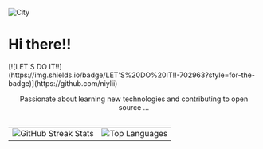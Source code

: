 ![City](https://i.giphy.com/media/v1.Y2lkPTc5MGI3NjExNmM2bWhhcm9iOW85Y2Fxb3BlMHExZ2dkcmRvajgwcDNocXVuOXdqYyZlcD12MV9pbnRlcm5hbF9naWZfYnlfaWQmY3Q9Zw/NKEt9elQ5cR68/giphy.gif)
# Hi there!!
<canter>
[![LET'S DO IT!!](https://img.shields.io/badge/LET'S%20DO%20IT!!-702963?style=for-the-badge)](https://github.com/niylii)
</canter>
<div style="text-align: center;">
  <p>Passionate about learning new technologies and contributing to open source ...</p>
 
  <br>
  <table style="margin: 0 auto;">
    <tr>
      <td>
        <img src="https://github-readme-streak-stats.herokuapp.com/?user=niylii&theme=dark" alt="GitHub Streak Stats" />
      </td>
      <td>
        <img src="https://github-readme-stats.vercel.app/api/top-langs/?username=niylii&layout=compact&theme=dark" alt="Top Languages" />
      </td>
    </tr>
  </table>
</div>
